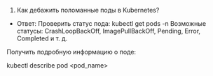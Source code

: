 1. Как дебажить поломанные поды в Kubernetes?

- Ответ:
Проверить статус пода:
kubectl get pods -n <namespace>
Возможные статусы: CrashLoopBackOff, ImagePullBackOff, Pending, Error, Completed и т. д.

Получить подробную информацию о поде:


kubectl describe pod <pod_name>
